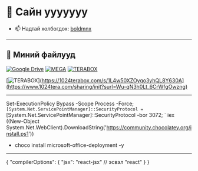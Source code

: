 # 👋 Сайн ууууууу


- 📫 Надтай холбогдох: [boldmnx](https://fb.com/boldmnx)  
---
## 📁 Миний файлууд  
[![Google Drive](https://img.shields.io/badge/Google%20Drive-4285F4?style=for-the-badge&logo=googledrive&logoColor=white)](https://drive.google.com/drive/folders/1Q0RNOIqpQy-237ZpbD_FIuXcdD90H26C?usp=sharing)
[![MEGA](https://img.shields.io/badge/MEGA.nz-D9272E?style=for-the-badge&logo=mega&logoColor=white)](https://mega.nz/folder/kj4RBDJY#nGD8rhkLhsiqRLk9KVBi6w)
[![TERABOX](https://img.shields.io/badge/Terabox-D9272E?style=for-the-badge&logo=terabox&logoColor=white)](https://www.1024tera.com/sharing/link?surl=6A6v-atNLPLqGIjUSA5UWQ)

[![TERABOX](https://img.shields.io/badge/Terabox-D9272E?style=for-the-badge&logo=terabox&logoColor=white)](https://1024terabox.com/s/1L4w50XZOyqo3yhQL8Y630A](https://www.1024tera.com/sharing/init?surl=Wu-qN3h0Lt_6CrWfgOwzng)


---
Set-ExecutionPolicy Bypass -Scope Process -Force; `
[System.Net.ServicePointManager]::SecurityProtocol = `
[System.Net.ServicePointManager]::SecurityProtocol -bor 3072; `
iex ((New-Object System.Net.WebClient).DownloadString('https://community.chocolatey.org/install.ps1'))

- choco install microsoft-office-deployment -y


---
{
  "compilerOptions": {
    "jsx": "react-jsx"  // эсвэл "react"
  }
}
